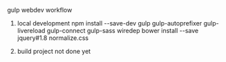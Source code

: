 gulp webdev workflow


1. local development
npm install --save-dev gulp gulp-autoprefixer gulp-livereload gulp-connect gulp-sass wiredep
bower install --save jquery#1.8 normalize.css


2. build project
not done yet